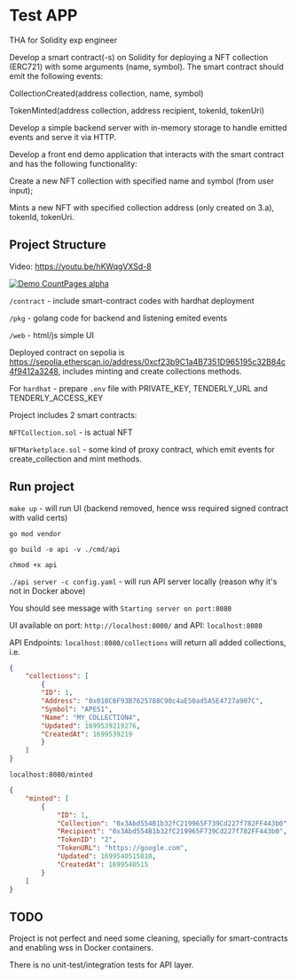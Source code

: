 # Test APP

THA for Solidity exp engineer

Develop a smart contract(-s) on Solidity for deploying a NFT collection (ERC721) with some arguments (name, symbol). The smart contract should emit the following events:

CollectionCreated(address collection, name, symbol)

TokenMinted(address collection, address recipient, tokenId, tokenUri)

Develop a simple backend server with in-memory storage to handle emitted events and serve it via HTTP.

Develop a front end demo application that interacts with the smart contract and has the following functionality:

Create a new NFT collection with specified name and symbol (from user input);

Mints a new NFT with specified collection address (only created on 3.a), tokenId, tokenUri.

## Project Structure

Video: https://youtu.be/hKWqgVXSd-8

[![Demo CountPages alpha](https://share.gifyoutube.com/KzB6Gb.gif)](https://www.youtube.com/watch?v=hKWqgVXSd-8)

`/contract` - include smart-contract codes with hardhat deployment

`/pkg` - golang code for backend and listening emited events

`/web` - html/js simple UI

Deployed contract on sepolia is https://sepolia.etherscan.io/address/0xcf23b9C1a4B7351D965195c32B84c4f9412a3248, includes minting and create collections methods.

For `hardhat` - prepare `.env` file with PRIVATE_KEY, TENDERLY_URL and TENDERLY_ACCESS_KEY

Project includes 2 smart contracts: 

`NFTCollection.sol` - is actual NFT

`NFTMarketplace.sol` - some kind of proxy contract, which emit events for create_collection and mint methods.

## Run project

`make up` - will run UI (backend removed, hence wss required signed contract with valid certs)

`go mod vendor`

`go build -o api -v ./cmd/api`

`chmod +x api`

`./api server -c config.yaml` - will run API server locally (reason why it's not in Docker above)

You should see message with `Starting server on port:8080`

UI available on port: `http://localhost:8000/` and API: `localhost:8080`

API Endpoints:
`localhost:8080/collections` will return all added collections, i.e.

```json
{
    "collections": [
        {
        "ID": 1,
        "Address": "0x010C6F93B7625788C90c4aE50ad5A5E4727a907C",
        "Symbol": "APES1",
        "Name": "MY_COLLECTION4",
        "Updated": 1699539219276,
        "CreatedAt": 1699539219
        }
    ]
}
```

`localhost:8080/minted`

```json
{
    "minted": [
        {
            "ID": 1,
            "Collection": "0x3Abd554B1b32fC219965F739Cd227f782FF443b0",
            "Recipient": "0x3Abd554B1b32fC219965F739Cd227f782FF443b0",
            "TokenID": "2",
            "TokenURL": "https://google.com",
            "Updated": 1699540515810,
            "CreatedAt": 1699540515
        }
    ]
}
```

## TODO

Project is not perfect and need some cleaning, specially for smart-contracts and enabling wss in Docker containers.

There is no unit-test/integration tests for API layer.